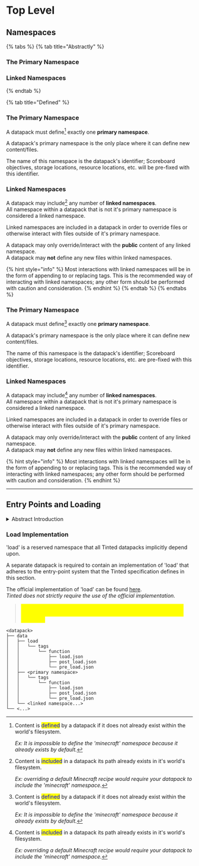 # Top Level

## Namespaces

{% tabs %}
{% tab title="Abstractly" %}
### The Primary Namespace

### Linked Namespaces
{% endtab %}

{% tab title="Defined" %}
### The Primary Namespace

A datapack must define[^1] exactly one **primary namespace**.

A datapack's primary namespace is the only place where it can define new content/files.

The name of this namespace is the datapack's identifier; Scoreboard objectives, storage locations, resource locations, etc. will be pre-fixed with this identifier.

### Linked Namespaces

A datapack may include[^2] any number of **linked namespaces**.\
All namespace within a datapack that is not it's primary namespace is considered a linked namespace.

Linked namespaces are included in a datapack in order to override files or otherwise interact with files outside of it's primary namespace.

A datapack may only override/interact with the **public** content of any linked namespace.\
A datapack may **not** define any new files within linked namespaces.

{% hint style="info" %}
Most interactions with linked namespaces will be in the form of appending to or replacing tags. This is the recommended way of interacting with linked namespaces; any other form should be performed with caution and consideration.
{% endhint %}
{% endtab %}
{% endtabs %}

### The Primary Namespace

A datapack must define[^3] exactly one **primary namespace**.

A datapack's primary namespace is the only place where it can define new content/files.

The name of this namespace is the datapack's identifier; Scoreboard objectives, storage locations, resource locations, etc. are pre-fixed with this identifier.

### Linked Namespaces

A datapack may include[^4] any number of **linked namespaces**.\
All namespace within a datapack that is not it's primary namespace is considered a linked namespace.

Linked namespaces are included in a datapack in order to override files or otherwise interact with files outside of it's primary namespace.

A datapack may only override/interact with the **public** content of any linked namespace.\
A datapack may **not** define any new files within linked namespaces.

{% hint style="info" %}
Most interactions with linked namespaces will be in the form of appending to or replacing tags. This is the recommended way of interacting with linked namespaces; any other form should be performed with caution and consideration.
{% endhint %}

***

## Entry Points and Loading

<details>

<summary>Abstract Introduction</summary>

U.N.C. namespaces append their entry-point function(s) (a.k.a. load functions) to the `#minecraft:load` tag and their tick function(s) to the `#minecraft:tick` tag. This has number of issues, namely:

* `#minecraft:tick` is called before `#minecraft:load`
* It puts the responsibility fully on the developer of a dependent datapack to figure out how to ensure their dependency(s) load/tick in the correct order.

</details>

### Load Implementation

'load' is a reserved namespace that all Tinted datapacks implicitly depend upon.

A separate datapack is required to contain an implementation of 'load' that adheres to the entry-point system that the Tinted specification defines in this section.

The official implementation of 'load' can be found [here](https://github.com/sixslime/load).\
_Tinted does not strictly require the use of the official implementation._

> <mark style="color:yellow;">Note that a proper implementation of 'load' is effectively zero-cost and can be easily recreated by any developer who wishes to make their own.</mark>

```
<datapack>
├── data
│   ├── load
│   │   └── tags
│   │       └── function
│   │           ├── load.json
│   │           ├── post_load.json
│   │           └── pre_load.json
│   ├── <primary namespace>
│   │   └── tags
│   │       └── function
│   │           ├── load.json
│   │           ├── post_load.json
│   │           └── pre_load.json
│   └── <linked namespace...>
└── <...>
```



[^1]: Content is <mark style="color:blue;">defined</mark> by a datapack if it does not already exist within the world's filesystem.&#x20;

    _Ex: It is impossible to define the 'minecraft' namespace because it already exists by default._

[^2]: Content is <mark style="color:blue;">included</mark> in a datapack its path already exists in it's world's filesystem.

    _Ex: overriding a default Minecraft recipe would require your datapack to include the 'minecraft' namespace._

[^3]: Content is <mark style="color:blue;">defined</mark> by a datapack if it does not already exist within the world's filesystem.&#x20;

    _Ex: It is impossible to define the 'minecraft' namespace because it already exists by default._

[^4]: Content is <mark style="color:blue;">included</mark> in a datapack its path already exists in it's world's filesystem.

    _Ex: overriding a default Minecraft recipe would require your datapack to include the 'minecraft' namespace._
